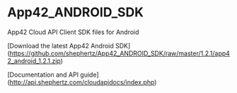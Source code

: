 App42_ANDROID_SDK
=================

App42 Cloud API Client SDK files for Android

[Download the latest App42 Android SDK] (https://github.com/shephertz/App42_ANDROID_SDK/raw/master/1.2.1/app42_android_1.2.1.zip)

[Documentation and API guide] (http://api.shephertz.com/cloudapidocs/index.php)
